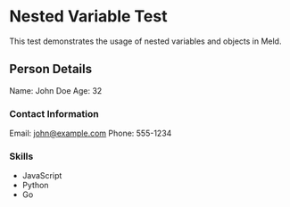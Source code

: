 # Nested Variable Test

This test demonstrates the usage of nested variables and objects in Meld.




## Person Details

Name: John Doe
Age: 32

### Contact Information

Email: john@example.com
Phone: 555-1234

### Skills

- JavaScript
- Python
- Go 
